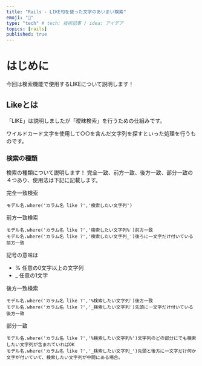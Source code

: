 ```yaml
---
title: "Rails - LIKE句を使った文字のあいまい検索"
emoji: "📑"
type: "tech" # tech: 技術記事 / idea: アイデア
topics: [rails]
published: true
---
```

# はじめに
今回は検索機能で使用するLIKEについて説明します！

## Likeとは
「LIKE」は説明しましたが「曖昧検索」を行うための仕組みです。

ワイルドカード文字を使用して○○を含んだ文字列を探すといった処理を行うものです。

### 検索の種類

検索の種類について説明します！
完全一致、前方一致、後方一致、部分一致の４つあり、使用法は下記に記載します。

完全一致検索
```
モデル名.where('カラム名 like ?','検索したい文字列')
```

前方一致検索
```
モデル名.where('カラム名 like ?','検索したい文字列%')前方一致
モデル名.where('カラム名 like ?','検索したい文字列_')後ろに一文字だけ付いている前方一致
```
記号の意味は
- % 任意の0文字以上の文字列
- _ 任意の1文字


後方一致検索
```
モデル名.where('カラム名 like ?','%検索したい文字列')後方一致
モデル名.where('カラム名 like ?','_検索したい文字列')先頭に一文字だけ付いている後方一致
```

部分一致
```
モデル名.where('カラム名 like ?','%検索したい文字列%')文字列のどの部分にでも検索したい文字列が含まれていればOK
モデル名.where('カラム名 like ?','_検索したい文字列_')先頭と後方に一文字だけ何か文字が付いていて、検索したい文字列が中間にある場合。
```

